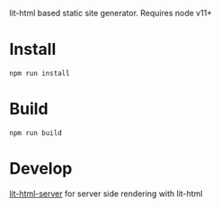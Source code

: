 lit-html based static site generator.
Requires node v11+

# Install

`npm run install`

# Build

`npm run build`

# Develop

[lit-html-server](https://github.com/popeindustries/lit-html-server) for server side rendering with lit-html
